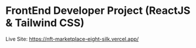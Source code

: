 # FrontEnd Developer Project (ReactJS & Tailwind CSS)



Live Site: https://nft-marketplace-eight-silk.vercel.app/
